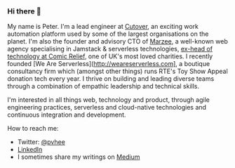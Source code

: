### Hi there 👋

My name is Peter. I'm a lead engineer at [Cutover](https://www.cutover.com/), an exciting work automation platform used by some of the largest organisations on the planet. I'm also the founder and advisory CTO of [Marzee](https://marzee.co/), a well-known web agency specialising in Jamstack & serverless technologies, [ex-head of technology at Comic Relief](https://medium.com/comic-relief), one of UK's most loved charities. I recently founded [We Are Serverless](http://weareserverless.com], a boutique consultancy firm which (amongst other things) runs RTE's Toy Show Appeal donation tech every year. I thrive on building and leading diverse teams through a combination of empathic leadership and technical skills. 

I'm interested in all things web, technology and product, through agile engineering practices, serverless and cloud-native technologies and continuous integration and development.

How to reach me:
- Twitter: [@pvhee](https://twitter.com/pvhee)
- [LinkedIn](https://www.linkedin.com/in/petervanhee)
- I sometimes share my writings on [Medium](https://medium.com/@pvhee)
